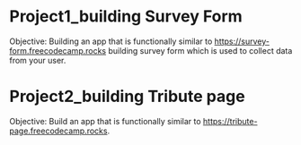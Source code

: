 # Project1_building Survey Form

Objective: Building an app that is functionally similar to https://survey-form.freecodecamp.rocks
building survey form which is used to collect data from your user.

# Project2_building Tribute page

Objective: Build an app that is functionally similar to https://tribute-page.freecodecamp.rocks.

